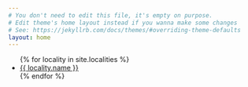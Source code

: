 ```yaml
---
# You don't need to edit this file, it's empty on purpose.
# Edit theme's home layout instead if you wanna make some changes
# See: https://jekyllrb.com/docs/themes/#overriding-theme-defaults
layout: home
---
```


<ul>
{% for locality in site.localities %}
<li><a href="{{ locality.url }}">{{ locality.name }}</a></li>
{% endfor %}
</ul>
